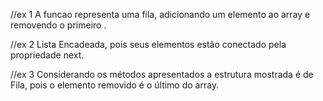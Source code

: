 //ex 1
A funcao representa uma fila, adicionando um elemento ao array e removendo o primeiro .

//ex 2
Lista Encadeada, pois seus elementos estão conectado pela propriedade next.

//ex 3
Considerando os métodos apresentados a estrutura mostrada é de Fila, pois o elemento removido é o último do array.